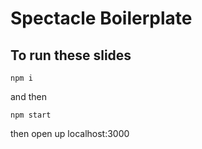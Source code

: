 # Spectacle Boilerplate

## To run these slides

`npm i`

and then

`npm start`

then open up localhost:3000
